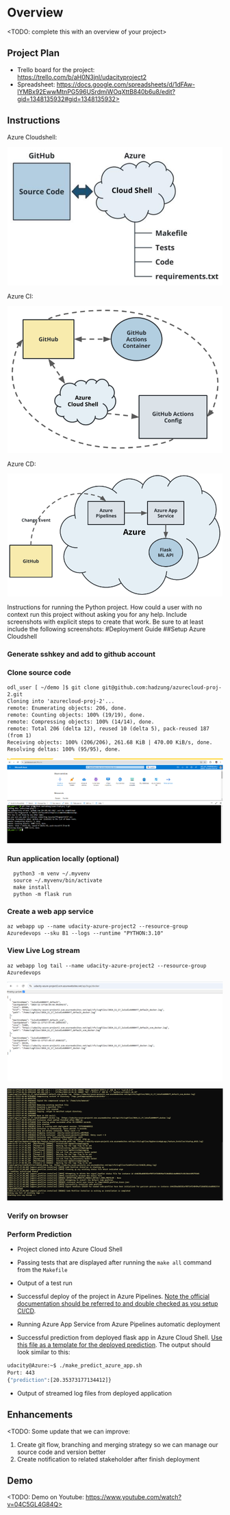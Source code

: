 # Overview

<TODO: complete this with an overview of your project>

## Project Plan

* Trello board for the project: https://trello.com/b/aH0N3jnl/udacityproject2
* Spreadsheet: https://docs.google.com/spreadsheets/d/1dFAw-lYMBx92EwwMtnPG596USrdmiWOqXttB840b6u8/edit?gid=1348135932#gid=1348135932>

## Instructions

Azure Cloudshell:

![Azure Cloud Shell](https://github.com/hadzung/azurecloud-proj-2/blob/main/screenshots/azcloudshell.png)

Azure CI:

![Azure CI](https://github.com/hadzung/azurecloud-proj-2/blob/main/screenshots/ci.png)

Azure CD:

![Azure CD](https://github.com/hadzung/azurecloud-proj-2/blob/main/screenshots/cd.png)



Instructions for running the Python project.  How could a user with no context run this project without asking you for any help.  Include screenshots with explicit steps to create that work. Be sure to at least include the following screenshots:
#Deployment Guide
##Setup Azure Cloudshell
### Generate sshkey and add to github account



### Clone source code
```
odl_user [ ~/demo ]$ git clone git@github.com:hadzung/azurecloud-proj-2.git
Cloning into 'azurecloud-proj-2'...
remote: Enumerating objects: 206, done.
remote: Counting objects: 100% (19/19), done.
remote: Compressing objects: 100% (14/14), done.
remote: Total 206 (delta 12), reused 10 (delta 5), pack-reused 187 (from 1)
Receiving objects: 100% (206/206), 261.68 KiB | 470.00 KiB/s, done.
Resolving deltas: 100% (95/95), done.
```

![Clone Code](https://github.com/hadzung/azurecloud-proj-2/blob/main/screenshots/cloudshell_clone_code.png)


### Run application locally (optional)
```
  python3 -m venv ~/.myvenv
  source ~/.myvenv/bin/activate
  make install
  python -m flask run
```

### Create a web app service

```
az webapp up --name udacity-azure-project2 --resource-group Azuredevops --sku B1 --logs --runtime "PYTHON:3.10"
```

### View Live Log stream
```
az webapp log tail --name udacity-azure-project2 --resource-group Azuredevops
```

![dockerLog](https://github.com/hadzung/azurecloud-proj-2/blob/main/screenshots/logstream.png)

![Log Stream](https://github.com/hadzung/azurecloud-proj-2/blob/main/screenshots/live_log_stream.png)

### Verify on browser




### Perform Prediction




* Project cloned into Azure Cloud Shell

* Passing tests that are displayed after running the `make all` command from the `Makefile`

* Output of a test run

* Successful deploy of the project in Azure Pipelines.  [Note the official documentation should be referred to and double checked as you setup CI/CD](https://docs.microsoft.com/en-us/azure/devops/pipelines/ecosystems/python-webapp?view=azure-devops).

* Running Azure App Service from Azure Pipelines automatic deployment

* Successful prediction from deployed flask app in Azure Cloud Shell.  [Use this file as a template for the deployed prediction](https://github.com/udacity/nd082-Azure-Cloud-DevOps-Starter-Code/blob/master/C2-AgileDevelopmentwithAzure/project/starter_files/flask-sklearn/make_predict_azure_app.sh).
The output should look similar to this:

```bash
udacity@Azure:~$ ./make_predict_azure_app.sh
Port: 443
{"prediction":[20.35373177134412]}
```

* Output of streamed log files from deployed application

## Enhancements

<TODO: 
Some update that we can improve:
1. Create git flow, branching and merging strategy so we can manage our source code and version better
2. Create notification to related stakeholder after finish deployment
>

## Demo 

<TODO: Demo on Youtube: https://www.youtube.com/watch?v=04C5GL4G84Q>


